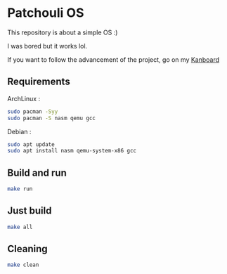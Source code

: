 # Patchouli OS

This repository is about a simple OS :)

I was bored but it works lol.

If you want to follow the advancement of the project, go on my [Kanboard](https://kb.patchli.fr/?controller=BoardViewController&action=readonly&token=8d3f54b9e60087e3aef7579353d02712d9d75c4910455db6f7db15851d9d)

## Requirements

ArchLinux :

```bash
sudo pacman -Syy
sudo pacman -S nasm qemu gcc 
```

Debian :

```bash
sudo apt update
sudo apt install nasm qemu-system-x86 gcc
```

## Build and run

```bash
make run
```

## Just build

```bash
make all
```

## Cleaning

```bash
make clean
```
